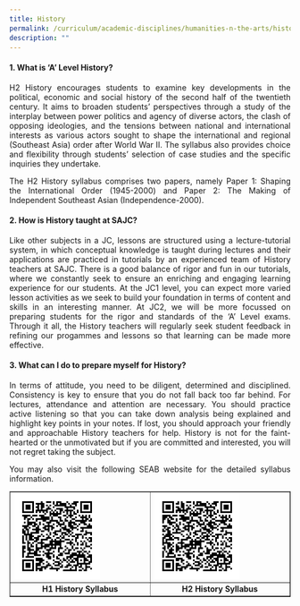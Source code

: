 ```yaml
---
title: History
permalink: /curriculum/academic-disciplines/humanities-n-the-arts/history/
description: ""
---
```

<h4><strong>1. What is &lsquo;A&rsquo; Level History?</strong></h4>
<p align="justify">H2 History encourages students to examine key developments in the political, economic and social history of the second half of the twentieth century. It aims to broaden students&rsquo; perspectives through a study of the interplay between power politics and agency of diverse actors, the clash of opposing ideologies, and the tensions between national and international interests as various actors sought to shape the international and regional (Southeast Asia) order after World War II. The syllabus also provides choice and flexibility through students&rsquo; selection of case studies and the specific inquiries they undertake.</p>
<p align="justify">The H2 History syllabus comprises two papers, namely Paper 1: Shaping the International Order (1945-2000) and Paper 2: The Making of Independent Southeast Asian (Independence-2000).</p>
<h4><strong>2. How is History taught at SAJC?</strong></h4>
<p align="justify">Like other subjects in a JC, lessons are structured using a lecture-tutorial system, in which conceptual knowledge is taught during lectures and their applications are practiced in tutorials by an experienced team of History teachers at SAJC. There is a good balance of rigor and fun in our tutorials, where we constantly seek to ensure an enriching and engaging learning experience for our students. At the JC1 level, you can expect more varied lesson activities as we seek to build your foundation in terms of content and skills in an interesting manner. At JC2, we will be more focussed on preparing students for the rigor and standards of the &lsquo;A&rsquo; Level exams. Through it all, the History teachers will regularly seek student feedback in refining our progammes and lessons so that learning can be made more effective.</p>
<h4><strong>3. What can I do to prepare myself for History?</strong></h4>
<p align="justify">In terms of attitude, you need to be diligent, determined and disciplined. Consistency is key to ensure that you do not fall back too far behind. For lectures, attendance and attention are necessary. You should practice active listening so that you can take down analysis being explained and highlight key points in your notes. If lost, you should approach your friendly and approachable History teachers for help. History is not for the faint-hearted or the unmotivated but if you are committed and interested, you will not regret taking the subject.</p>
<p align="justify">You may also visit the following SEAB website for the detailed syllabus information.</p>
<table style="border-collapse: collapse; width: 100%;" border="1">
<tbody>
<tr>
<td style="width: 50%;"><img style="width: 65%;" src="/images/hist1.png" /></td>
<td style="width: 50%;"><img style="width: 65%;" src="/images/hist2.png" /></td>
</tr>
<tr>
<td style="width: 50%; text-align: center;"><strong>H1 History Syllabus</strong></td>
<td style="width: 50%; text-align: center;"><strong>H2 History Syllabus</strong></td>
</tr>
</tbody>
</table>